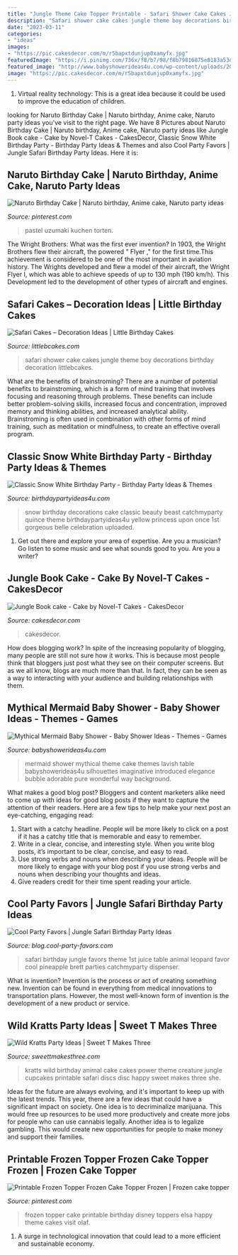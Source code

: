 ```yaml
---
title: "Jungle Theme Cake Topper Printable - Safari Shower Cake Cakes Jungle Theme Boy Decorations Birthday Decoration Littlebcakes"
description: "Safari shower cake cakes jungle theme boy decorations birthday decoration littlebcakes"
date: "2023-03-11"
categories:
- "ideas"
images:
- "https://pic.cakesdecor.com/m/r5bapxtdunjup0xamyfx.jpg"
featuredImage: "https://i.pinimg.com/736x/f8/b7/98/f8b79816875e8183a53dff77eff3c105.jpg"
featured_image: "http://www.babyshowerideas4u.com/wp-content/uploads/2016/06/Mythical-Mermaid-Baby-Shower-Cake-600x795.jpg"
image: "https://pic.cakesdecor.com/m/r5bapxtdunjup0xamyfx.jpg"
---
```



1. Virtual reality technology: This is a great idea because it could be used to improve the education of children.

	

		
looking for Naruto Birthday Cake | Naruto birthday, Anime cake, Naruto party ideas you've visit to the right page. We have 8 Pictures about Naruto Birthday Cake | Naruto birthday, Anime cake, Naruto party ideas like Jungle Book cake - Cake by Novel-T Cakes - CakesDecor, Classic Snow White Birthday Party - Birthday Party Ideas &amp; Themes and also Cool Party Favors | Jungle Safari Birthday Party Ideas. Here it is:
		
    
## Naruto Birthday Cake | Naruto Birthday, Anime Cake, Naruto Party Ideas

<img loading=lazy src="https://i.pinimg.com/736x/f8/b7/98/f8b79816875e8183a53dff77eff3c105.jpg" onerror="this.onerror=null;this.src='https://tse4.mm.bing.net/th?id=OIP.mgknPv-n5XCNwJ-g-0UpggHaKt&amp;pid=15.1';" alt="Naruto Birthday Cake | Naruto birthday, Anime cake, Naruto party ideas">

_Source: pinterest.com_

>pastel uzumaki kuchen torten. 

	

The Wright Brothers: What was the first ever invention?
In 1903, the Wright Brothers flew their aircraft, the powered " Flyer ," for the first time.This achievement is considered to be one of the most important in aviation history. The Wrights developed and flew a model of their aircraft, the Wright Flyer I, which was able to achieve speeds of up to 130 mph (190 km/h). This Development led to the development of other types of aircraft and engines.

    
## Safari Cakes – Decoration Ideas | Little Birthday Cakes

<img loading=lazy src="http://www.littlebcakes.com/wp-content/uploads/2014/01/Safari-Baby-Shower-Cake.jpg" onerror="this.onerror=null;this.src='https://tse3.mm.bing.net/th?id=OIP.OX2vThK4ozaSKrd9HmQa_QHaJd&amp;pid=15.1';" alt="Safari Cakes – Decoration Ideas | Little Birthday Cakes">

_Source: littlebcakes.com_

>safari shower cake cakes jungle theme boy decorations birthday decoration littlebcakes. 

	

What are the benefits of brainstroming?
There are a number of potential benefits to brainstroming, which is a form of mind training that involves focusing and reasoning through problems. These benefits can include better problem-solving skills, increased focus and concentration, improved memory and thinking abilities, and increased analytical ability. Brainstroming is often used in combination with other forms of mind training, such as meditation or mindfulness, to create an effective overall program.

    
## Classic Snow White Birthday Party - Birthday Party Ideas &amp; Themes

<img loading=lazy src="http://i1.wp.com/www.birthdaypartyideas4u.com/wp-content/uploads/2016/05/Classic-Snow-White-Birthday-Party-Cake.jpg" onerror="this.onerror=null;this.src='https://tse2.mm.bing.net/th?id=OIP.wCsb5aAFfFnCmlbSpfXdswHaJ4&amp;pid=15.1';" alt="Classic Snow White Birthday Party - Birthday Party Ideas &amp; Themes">

_Source: birthdaypartyideas4u.com_

>snow birthday decorations cake classic beauty beast catchmyparty quince theme birthdaypartyideas4u yellow princess upon once 1st gorgeous belle celebration uploaded. 

	

1. Get out there and explore your area of expertise. Are you a musician? Go listen to some music and see what sounds good to you. Are you a writer?

    
## Jungle Book Cake - Cake By Novel-T Cakes - CakesDecor

<img loading=lazy src="https://pic.cakesdecor.com/m/r5bapxtdunjup0xamyfx.jpg" onerror="this.onerror=null;this.src='https://tse1.mm.bing.net/th?id=OIP.o-HA5hlxbdqIQjiE92vkFwHaJ3&amp;pid=15.1';" alt="Jungle Book cake - Cake by Novel-T Cakes - CakesDecor">

_Source: cakesdecor.com_

>cakesdecor. 

	

How does blogging work?
In spite of the increasing popularity of blogging, many people are still not sure how it works. This is because most people think that bloggers just post what they see on their computer screens. But as we all know, blogs are much more than that. In fact, they can be seen as a way to interacting with your audience and building relationships with them.

    
## Mythical Mermaid Baby Shower - Baby Shower Ideas - Themes - Games

<img loading=lazy src="http://www.babyshowerideas4u.com/wp-content/uploads/2016/06/Mythical-Mermaid-Baby-Shower-Cake-600x795.jpg" onerror="this.onerror=null;this.src='https://tse2.mm.bing.net/th?id=OIP.NoWytsfNeuuIjh7DfkiblwHaJ0&amp;pid=15.1';" alt="Mythical Mermaid Baby Shower - Baby Shower Ideas - Themes - Games">

_Source: babyshowerideas4u.com_

>mermaid shower mythical theme cake themes lavish table babyshowerideas4u silhouettes imaginative introduced elegance bubble adorable pure wonderful way background. 

	

What makes a good blog post?
Bloggers and content marketers alike need to come up with ideas for good blog posts if they want to capture the attention of their readers. Here are a few tips to help make your next post an eye-catching, engaging read: 
1. Start with a catchy headline. People will be more likely to click on a post if it has a catchy title that is memorable and easy to remember.
2. Write in a clear, concise, and interesting style. When you write blog posts, it’s important to be clear, concise, and easy to read.
3. Use strong verbs and nouns when describing your ideas. People will be more likely to engage with your blog post if you use strong verbs and nouns when describing your thoughts and ideas.
4. Give readers credit for their time spent reading your article.

    
## Cool Party Favors | Jungle Safari Birthday Party Ideas

<img loading=lazy src="http://blog.cool-party-favors.com/wp-content/uploads/2014/07/Safari-Theme-Birthday-Ideas1.jpg" onerror="this.onerror=null;this.src='https://tse4.mm.bing.net/th?id=OIP.6eAH132v7WGegB5imfWTfQHaE8&amp;pid=15.1';" alt="Cool Party Favors | Jungle Safari Birthday Party Ideas">

_Source: blog.cool-party-favors.com_

>safari birthday jungle favors theme 1st juice table animal leopard favor cool pineapple brett parties catchmyparty dispenser. 

	

What is invention?
Invention is the process or act of creating something new. Invention can be found in everything from medical innovations to transportation plans. However, the most well-known form of invention is the development of a new product or service.

    
## Wild Kratts Party Ideas | Sweet T Makes Three

<img loading=lazy src="https://sweettmakesthree.com/wp-content/uploads/2016/01/IMG_0322-467x700.jpg" onerror="this.onerror=null;this.src='https://tse4.mm.bing.net/th?id=OIP._WXPwe0E7DZ9cTj1EEpCfwAAAA&amp;pid=15.1';" alt="Wild Kratts Party Ideas | Sweet T Makes Three">

_Source: sweettmakesthree.com_

>kratts wild birthday animal cake cakes power theme creature jungle cupcakes printable safari discs disc happy sweet makes three she. 

	

Ideas for the future are always evolving, and it's important to keep up with the latest trends. This year, there are a few ideas that could have a significant impact on society. One idea is to decriminalize marijuana. This would free up resources to be used more productively and create more jobs for people who can use cannabis legally. Another idea is to legalize gambling. This would create new opportunities for people to make money and support their families.

    
## Printable Frozen Topper Frozen Cake Topper Frozen | Frozen Cake Topper

<img loading=lazy src="https://i.pinimg.com/736x/04/05/45/0405456823e44fca9ef0e78f1d7b5453.jpg" onerror="this.onerror=null;this.src='https://tse3.mm.bing.net/th?id=OIP.77cQ3TeEVwxmarGJZ-AIRAHaKS&amp;pid=15.1';" alt="Printable Frozen Topper Frozen Cake Topper Frozen | Frozen cake topper">

_Source: pinterest.com_

>frozen topper cake printable birthday disney toppers elsa happy theme cakes visit olaf. 

	

1. A surge in technological innovation that could lead to a more efficient and sustainable economy. 

